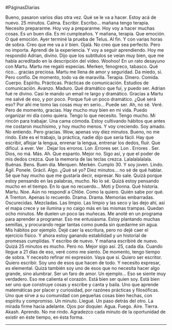 #PáginasDiarias 

Bueno, pasaron varios días otra vez. Qué se le va a hacer. Estoy acá de nuevo. 25 minutos. Calma. Escribir. Escribo... mañana tengo terapia. Necesito prepararme. Hoy voy a prepararme. Hoy voy a hacer muchas cosas. Es un buen día. Es mi cumpleaños. Y mañana, terapia. Que emoción. O qué emoción. Ayer terminé la prueba de Telus. Al fin. Y con varias horas de sobra. Creo que me va a ir bien. Ojalá. No creo que sea perfecto. Pero no importa. Aprendí de la experiencia. Y voy a seguir aprendiendo. Hoy me respondió Adrian, divino. Dijo que los subtítulos se veían muy bien, que me había acreditado en la descripción del vídeo. Woohoo! En un rato desayuno con Martu. Martu me regaló especias. Merken, fenogreco, tabasco. Qué rico... gracias preciosa. Martu me llena de amor y seguridad. Da miedo, sí. Pero confío. De momento, todo va de maravilla. Terapia. Dinero. Comida. Cuerpo. Espíritu. Prácticas. Prácticas de comunicación. Estudios de comunicación. Avanzo. Maduro. Qué dramático que fuí, y puedo ser. Adrian fué re divino. Casi le mando un email re largo y dramático. Gracias a Martu me salvé de eso, y por poco. Porque fué un poco dramático. ¿Qué será eso? Por ahí me tomo las cosas muy en serio... Puede ser. Ah, no sé. Veré. Pero de momento, gracias. Hay mucho muy bien en mi vida. Puedo organizar mi día como quiera. Tengo lo que necesito. Tengo mucho. Mi rincón para trabajar. Una cama cómoda. Estoy cultivando hábitos que antes me costaron muchísimo, y hoy mucho menos. Y voy creciendo. Soy amado. No entiendo. Pero gracias. Wow, apenas voy diez minutos. Bueno, no me rindo. Este es el trabajo, la práctica, nadie dijo que sería fácil. Hay que escribir, aflojar la lengua, enrenar la lengua, entrenar los dedos, fluír. Que dificul. a ever. Ver . Dejar los erroros. Lon .Errores ser. Lon . Errores . Ser. Dios, no má. Más. Ah. Que espanto. Mejor no. Sigo así, y que el poder de mis dedos crezca. Que la memoria de las teclas crezca. Lalalalalalala. Buénas. Bens. Buen día. Merquen. Merkén. Cumplo 30. Y soy joven. Lindo. Ágil. Ponele. Grácil. Algo. ¿Qué sé yo? Diez minutos... no sé de qué hablar. Sé que hay mucho que me gustaría decir, expresar. No sale. Quizá porque estoy pensando en las palabras, mucho. No lo sé. Quizá estoy pensando mucho en el tiempo. En lo que no recuerdo... Moti y Donna. Qué historia. Martu. Noe. Aún no respondí a Chlöe. Como la quiero. Quién sabe por qué. A Trenton. Apenas lo recuerdo. Drama. Drama. Memorias embarradas. Oscurecidas. Mezcladas. Las limpio. Las limpio y las seco y las dejo ahí, así el mapa crece y se ilumina y no caigo más en las mismas trampas. Quedan ocho minutos. Me duelen un poco las muñecas. Me anoté en un programa para aprender a programar. Eso me entusiasma. Estoy plantando muchas semillas, y procurando regar tantas como pueda sin quedarme sin agua. Mis hábitos por ejemplo. Dejé caer la escritura, pero no dejé caer el ejercicio físico. Y ahora estoy ganando estabilidad y un historial de promesas cumplidas. Y escribo de nuevo. Y mañana escribiré de nuevo. Quizá 25 minutos es mucho. Pero no. Mejor sigo así. 25, cada día. Cuando llegue a 21 días de eso, veré como me siento. De momento, tengo tiempo de sobra. Y necesito refinar mi expresión. Vaya que sí. Quiero ser escritor. Quiero escribir. Soy uno de esos que hacen de todo. Y necesito expresar, es elemental. Quizá también soy uno de esos que no necesita hacer algo grande, sino alumbrar. Ser un faro de amor. Un ejemplo... Eso se siente muy verdadero. Eso me calienta el corazón. Está bien ser quien soy. Está bien ser uno que construye cosas y escribe y canta y baila. Uno que aprende matemáticas por placer y curiosidad, por razónes prácticas y filosóficas. Uno que sirve a su comunidad con pequeñas cosas bien hechas, con espíritu y compromiso. Un minuto. Llegué. Un paso detrás del otro. La mirada firme hacia adelante. Ojos por doquier. Agua. Fuego. Aire. Tierra. Akash. Aprendo. No me rindo. Agradezco cada minuto de la oportunidad de existir en éste tiempo, en ésta forma.

---